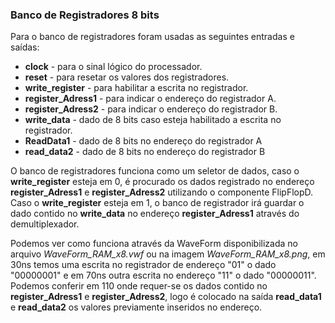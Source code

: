 ### Banco de Registradores 8 bits

Para o banco de registradores foram usadas as seguintes entradas e saídas:
* **clock** - para o sinal lógico do processador.
* **reset** - para resetar os valores dos registradores.
* **write_register** - para habilitar a escrita no registrador.
* **register_Adress1** - para indicar o endereço do registrador A.
* **register_Adress2** - para indicar o endereço do registrador B.
* **write_data** - dado de 8 bits caso esteja habilitado a escrita no registrador.
* **ReadData1** - dado de 8 bits no endereço do registrador A
* **read_data2** - dado de 8 bits no endereço do registrador B

O banco de registradores funciona como um seletor de dados, caso o **write_register** esteja em 0, é procurado os dados registrado no endereço **register_Adress1** e **register_Adress2** utilizando o componente FlipFlopD. Caso o **write_register** esteja em 1, o banco de registrador irá guardar o dado contido no **write_data** no endereço **register_Adress1** através do demultiplexador.

Podemos ver como funciona através da WaveForm disponibilizada no arquivo *WaveForm_RAM_x8.vwf* ou na imagem *WaveForm_RAM_x8.png*, em 30ns temos uma escrita no registrador de endereço "01" o dado "00000001" e em 70ns outra escrita no endereço "11" o dado "00000011". Podemos conferir em 110 onde requer-se os dados contido no **register_Adress1** e **register_Adress2**, logo é colocado na saída **read_data1** e **read_data2** os valores previamente inseridos no endereço.
